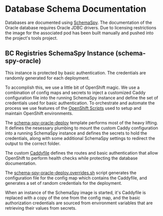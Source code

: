 # Database Schema Documentation

Databases are documented using [SchemaSpy](https://github.com/bcgov/SchemaSpy).  The documentation of the Oracle database requires Oracle JDBC drivers.  Due to licensing restrictions the image for the associated pod has been built manually and pushed into the project's tools project.

## BC Registries SchemaSpy Instance (schema-spy-oracle)

This instance is protected by basic authentication.  The credentials are randomly generated for each deployment.

To accomplish this, we use a little bit of OpenShift magic.  We use a combination of config maps and secrets to inject a customized Caddy configuration file into the running SchemaSpy instance and define the set of credentials used for basic authentication.  To orchestrate and automate the process we use features of the [OpenShift Scripts](https://github.com/BCDevOps/openshift-developer-tools/blob/master/bin/README.md) used to setup and maintain OpenShift environments.

The [schema-spy-oracle-deploy](./schema-spy-oracle-deploy.json) template performs most of the heavy lifting.  It defines the nesessary plumbing to mount the custom Caddy configuration into a running SchemaSpy instance and defines the secrets to hold the credentials, along with some additional SchemaSpy settings to redirect the output to the correct folder.

The custom [Caddyfile](./Caddyfile) defines the routes and basic authentication that allow OpenShift to perform health checks while protecting the database documentation.

The [schema-spy-oracle-deploy.overrides.sh](./schema-spy-oracle-deploy.overrides.sh) script generates the configuration file for the config map which contains the Caddyfile, and generates a set of random credentials for the deployment.

When an instance of the SchemaSpy image is started, it's Caddyfile is replaced with a copy of the one from the config map, and the basic authorization credentials are sourced from environment variables that are retrieving their values from secrets.